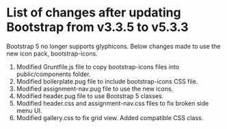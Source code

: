 # List of changes after updating Bootstrap from v3.3.5 to v5.3.3

Bootstrap 5 no longer supports glyphicons. Below changes made to use the new icon pack, bootstrap-icons.

1. Modified Gruntfile.js file to copy bootstrap-icons files into public/components folder. 
2. Modified boilerplate.pug file to include bootstrap-icons CSS file.
3. Modified assignment-nav.pug file to use the new icons.
4. Modified header.pug file to use Bootstrap 5 classes.
5. Modified header.css and assignment-nav.css files to fix broken side menu UI.
6. Modified gallery.css to fix grid view. Added compatible CSS class.
